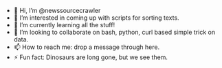- 👋 Hi, I’m @newssourcecrawler
- 👀 I’m interested in coming up with scripts for sorting texts.
- 🌱 I’m currently learning all the stuff!
- 💞️ I’m looking to collaborate on bash, python, curl based simple trick on data.
- 📫 How to reach me: drop a message through here.
- ⚡ Fun fact: Dinosaurs are long gone, but we see them.

<!---
newssourcecrawler/newssourcecrawler is a ✨ special ✨ repository because its `README.md` (this file) appears on your GitHub profile.
You can click the Preview link to take a look at your changes.
--->
